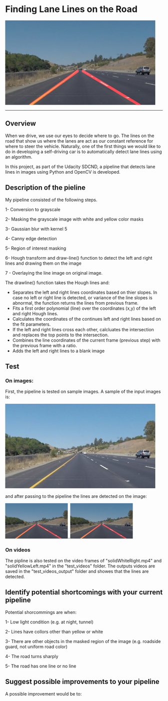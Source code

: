 # **Finding Lane Lines on the Road** 

<img src="test_images_output/solidYellowCurve.jpg" width="480" alt="Combined Image" />

---

## Overview

When we drive, we use our eyes to decide where to go. The lines on the road that show us where the lanes are act as our constant reference for where to steer the vehicle. Naturally, one of the first things we would like to do in developing a self-driving car is to automatically detect lane lines using an algorithm.

In this project, as part of the Udacity SDCND, a pipeline that detects lane lines in images using Python and OpenCV is developed.

## Description of the pieline

My pipeline consisted of the following steps.

1- Conversion to grayscale

2- Masking the grayscale image with white and yellow color masks

3- Gaussian blur with kernel 5

4- Canny edge detection

5- Region of interest masking

6- Hough transform and draw-line() function to detect the left and right lines and drawing them on the image 

7 - Overlaying the line image on original image.

The drawline() function takes the Hough lines and:

* Separates the left and right lines coordinates based on thier slopes. In case no left or right line is detected, or variance of the line slopes is abnormal, the function returns the lines from previous frame.
* Fits a first order polynomial (line) over the coordinates (x,y) of the left and right Hough lines.
* Calculates the coordinates of the continues left and right lines based on the fit parameters.
* If the left and right lines cross each other, calcluates the intersection and replaces the top points to the intersection.
* Combines the line coordinates of the current frame (previous step) with the previous frame with a ratio.
* Adds the left and right lines to a blank image 

## Test

### On images:
First, the pipeline is tested on sample images. A sample of the input images is:

<img src="test_images/solidYellowCurve.jpg" width="480" alt="Combined Image" />

and after passing to the pipeline the lines are detected on the image: 

<img src="test_images_output/solidYellowCurve.jpg" width="200" alt="Combined Image" />..<img src="test_images_output/solidYellowCurve.jpg" width="200" alt="Combined Image" />

### On videos

The pipline is also tested on the video frames of "solidWhiteRight.mp4" and "solidYellowLeft.mp4" in the "test_videos" folder. The outputs videos are saved in the "test_videos_output" folder and showes that the lines are detected.

## Identify potential shortcomings with your current pipeline

Potential shorcommings are when:

1- Low light condition (e.g. at night, tunnel)

2- Lines have collors other than yellow or white

3- There are other objects in the masked region of the image (e.g. roadside guard, not uniform road color)

4- The road turns sharply

5- The road has one line or no line

## Suggest possible improvements to your pipeline

A possible improvement would be to:
